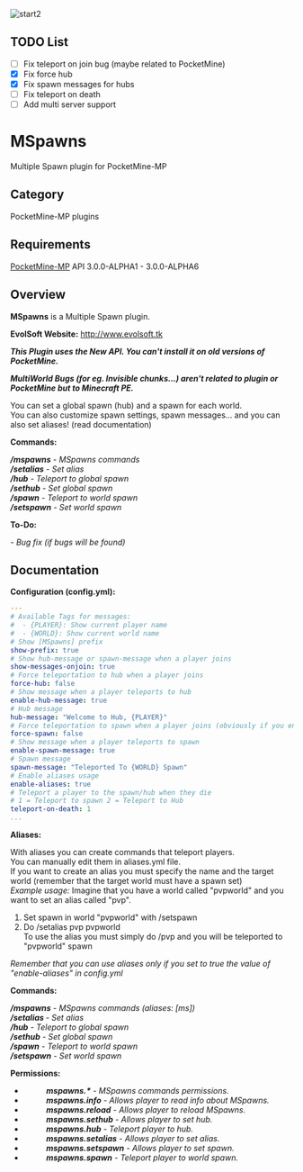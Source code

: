 ![start2](https://cloud.githubusercontent.com/assets/10303538/6315586/9463fa5c-ba06-11e4-8f30-ce7d8219c27d.png)


TODO List
-------------

- [ ]  Fix teleport on join bug (maybe related to PocketMine)
- [x]  Fix force hub
- [x]  Fix spawn messages for hubs
- [ ]  Fix teleport on death
- [ ]  Add multi server support

# MSpawns

Multiple Spawn plugin for PocketMine-MP

## Category

PocketMine-MP plugins

## Requirements

[PocketMine-MP](https://github.com/pmmp/PocketMine-MP) API 3.0.0-ALPHA1 - 3.0.0-ALPHA6

## Overview

**MSpawns** is a Multiple Spawn plugin.

**EvolSoft Website:** http://www.evolsoft.tk

***This Plugin uses the New API. You can't install it on old versions of PocketMine.***<br>

***MultiWorld Bugs (for eg. Invisible chunks...) aren't related to plugin or PocketMine but to Minecraft PE.***

You can set a global spawn (hub) and a spawn for each world.<br>
You can also customize spawn settings, spawn messages... and you can also set aliases! (read documentation)

**Commands:**

***/mspawns*** *- MSpawns commands*<br>
***/setalias*** *- Set alias*<br>
***/hub*** *- Teleport to global spawn*<br>
***/sethub*** *- Set global spawn*<br>
***/spawn*** *- Teleport to world spawn*<br>
***/setspawn*** *- Set world spawn*<br>

**To-Do:**

*- Bug fix (if bugs will be found)*

## Documentation

**Configuration (config.yml):**

```yaml
---
# Available Tags for messages:
#  - {PLAYER}: Show current player name
#  - {WORLD}: Show current world name
# Show [MSpawns] prefix
show-prefix: true
# Show hub-message or spawn-message when a player joins
show-messages-onjoin: true
# Force teleportation to hub when a player joins
force-hub: false
# Show message when a player teleports to hub
enable-hub-message: true
# Hub message
hub-message: "Welcome to Hub, {PLAYER}"
# Force teleportation to spawn when a player joins (obviously if you enable force-hub, force-spawn won't work)
force-spawn: false
# Show message when a player teleports to spawn
enable-spawn-message: true
# Spawn message
spawn-message: "Teleported To {WORLD} Spawn"
# Enable aliases usage
enable-aliases: true
# Teleport a player to the spawn/hub when they die
# 1 = Teleport to spawn 2 = Teleport to Hub
teleport-on-death: 1
...
```

**Aliases:**

With aliases you can create commands that teleport players.<br>
You can manually edit them in aliases.yml file.<br>
If you want to create an alias you must specify the name and the target world (remember that the target world must have a spawn set)<br>
*Example usage:*
Imagine that you have a world called "pvpworld" and you want to set an alias called "pvp".<br>
1. Set spawn in world "pvpworld" with /setspawn<br>
2. Do /setalias pvp pvpworld<br>
To use the alias you must simply do /pvp and you will be teleported to "pvpworld" spawn<br>

*Remember that you can use aliases only if you set to true the value of "enable-aliases" in config.yml*

**Commands:**

***/mspawns*** *- MSpawns commands (aliases: [ms])*<br>
***/setalias <name> <target>*** *- Set alias*<br>
***/hub*** *- Teleport to global spawn*<br>
***/sethub*** *- Set global spawn*<br>
***/spawn*** *- Teleport to world spawn*<br>
***/setspawn*** *- Set world spawn*<br>

**Permissions:**

- <dd><i><b>mspawns.*</b> - MSpawns commands permissions.</i></dd>
- <dd><i><b>mspawns.info</b> - Allows player to read info about MSpawns.</i></dd>
- <dd><i><b>mspawns.reload</b> - Allows player to reload MSpawns.</i></dd>
- <dd><i><b>mspawns.sethub</b> - Allows player to set hub.</i></dd>
- <dd><i><b>mspawns.hub</b> - Teleport player to hub.</i></dd>
- <dd><i><b>mspawns.setalias</b> - Allows player to set alias.</i></dd>
- <dd><i><b>mspawns.setspawn</b> - Allows player to set spawn.</i></dd>
- <dd><i><b>mspawns.spawn</b> - Teleport player to world spawn.</i></dd>
